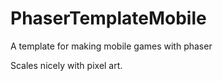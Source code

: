 # PhaserTemplateMobile
A template for making mobile games with phaser

Scales nicely with pixel art.
